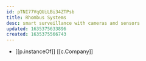 ```yaml
---
id: pTNI77VqQUiLBi34ZTPsb
title: Rhombus Systems
desc: smart surveillance with cameras and sensors
updated: 1635375633896
created: 1635375566743
---
```


- [[p.instanceOf]] [[c.Company]]
